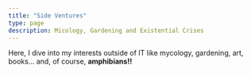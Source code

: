 ```yaml
---
title: "Side Ventures"
type: page
description: Micology, Gardening and Existential Crises
---
```


Here, I dive into my interests outside of IT like mycology, gardening, art, books... and, of course, **amphibians!!**